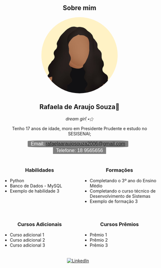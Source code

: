 <div style="text-align: center;">
    <h2>Sobre mim</h2>
</div>

<div style="text-align: center;">
    <img src="imagem.jpg" alt="Texto alternativo da imagem" style="border-radius: 100%; width: 250px; height: 250px; object-fit: cover;">
</div>

<div style="text-align: center;">
    <h2>Rafaela de Araujo Souza👑</h2>
    <em>dream girl๋࣭ ⭑⚝</em>
</div>

<p style="text-align: center;">
    Tenho 17 anos de idade, moro em Presidente Prudente e estudo no SESISENAI;
</p>

<div style="text-align: center; margin-bottom: 20px;">
    <button style="background-color: #808080; color: white; border: none; padding: 2px 10px; font-size: 16px; margin-right: 10px; border-radius: 10%">
        Email: <a href="mailto:rafaelaaraujosouza2006@gmail.com">rafaelaaraujosouza2006@gmail.com</a>
    </button>
    <button style="background-color: #808080; color: white; border: none; padding: 2px 10px; font-size: 16px;">
        Telefone: 18 9565656
    </button>
</div>

<div style="display: flex; justify-content: center; margin-bottom: 20px;">

<div style="text-align: center; width: 50%; margin-right: 20px;">
        <h3>Habilidades</h3>
        <ul style="text-align: left;">
            <li>Python</li>
            <li>Banco de Dados - MySQL</li>
            <li>Exemplo de habilidade 3</li>
        </ul>
    </div>

<div style="text-align: center; width: 50%;">
        <h3>Formações</h3>
        <ul style="text-align: left;">
            <li>Completando o 3º ano do Ensino Médio</li>
            <li>Completando o curso técnico de Desenvolvimento de Sistemas</li>
            <li>Exemplo de formação 3</li>
        </ul>
    </div>

</div>

<div style="display: flex; justify-content: center; margin-bottom: 20px;">

<div style="text-align: center; width: 50%; margin-right: 20px;">
        <h3>Cursos Adicionais</h3>
        <ul style="text-align: left;">
            <li>Curso adicional 1</li>
            <li>Curso adicional 2</li>
            <li>Curso adicional 3</li>
        </ul>
    </div>

<div style="text-align: center; width: 50%;">
        <h3>Cursos Prêmios</h3>
        <ul style="text-align: left;">
            <li>Prêmio 1</li>
            <li>Prêmio 2</li>
            <li>Prêmio 3</li>
        </ul>
    </div>

</div>

<div style="text-align: center;">
    <a href="https://www.linkedin.com/in/rafaela-souza-9b9a942ab" target="_blank" style="margin-right: 10px;">
        <img src="https://img.shields.io/badge/LinkedIn-0077B5?style=for-the-badge&logo=linkedin&logoColor=white" alt="LinkedIn">
    </a>
    
</div>
